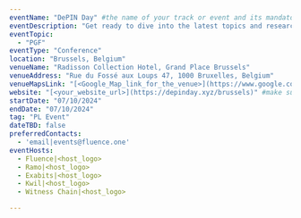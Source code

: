 ```yaml
---
eventName: "DePIN Day" #the name of your track or event and its mandatory
eventDescription: "Get ready to dive into the latest topics and research in DePIN and decentralized compute including multi-party computation, decentralized RPC, capacity rewards and proof systems." 
eventTopic: 
  - "PGF"
eventType: "Conference"
location: "Brussels, Belgium"
venueName: "Radisson Collection Hotel, Grand Place Brussels"
venueAddress: "Rue du Fossé aux Loups 47, 1000 Bruxelles, Belgium" 
venueMapsLink: "[<Google_Map_link_for_the_venue>](https://www.google.com/maps/search/?api=1&query=Radisson%20Collection%20Hotel%2C%20Grand%20Place%20Brussels&query_place_id=ChIJHY1BW4DDw0cRetncbg43F0w)" #the event venue Map link (will show up on a map) or just leave it blank
website: "[<your_website_url>](https://depinday.xyz/brussels)" #make sure to have all the relevant information: dates, venue, program, ticketing (if any), etc. or just leave it blank
startDate: "07/10/2024"
endDate: "07/10/2024"
tag: "PL Event"
dateTBD: false
preferredContacts:
  - 'email|events@fluence.one'
eventHosts:
  - Fluence|<host_logo>
  - Ramo|<host_logo>
  - Exabits|<host_logo>
  - Kwil|<host_logo>
  - Witness Chain|<host_logo>

---
```

